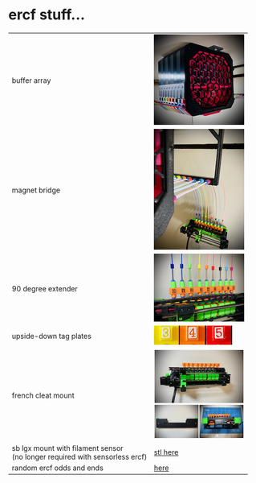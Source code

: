 # ercf stuff...

|                               |                                                                                 |
| :---                          | :---                                                                            |
| buffer array                  | [![buffer](./buffer/images/buffer-thumb.jpg)](https://github.com/geoffrey-young/filament-buffer)                        |
| magnet bridge                 | [![magnet bridge](./mounts/bridge/images/bridge-thumb.jpg)](./mounts/bridge/)   |
| 90 degree extender            | [![extender](./extender/images/extender-thumb.jpg)](./extender/)                |
| upside-down tag plates        | [![numbers](./upside-down-numbers/images/numbers.jpg)](./upside-down-numbers/)  |
| french cleat mount            | [![mount](./mounts/ercf-french-cleat/images/mount-thumb.jpg)](./mounts/ercf-french-cleat/)    |
| sb lgx mount with filament sensor<br>(no longer required with sensorless ercf) | [stl here](../stealthburner/stl/lgx/beta/cw2/sb-lgx-cw2-ercf-v5.stl) |
| random ercf odds and ends     | [here](./random/) |

